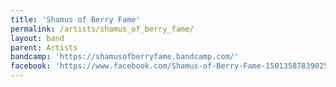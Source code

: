 ```yaml
---
title: 'Shamus of Berry Fame'
permalink: /artists/shamus_of_berry_fame/
layout: band
parent: Artists
bandcamp: 'https://shamusofberryfame.bandcamp.com/'
facebook: 'https://www.facebook.com/Shamus-of-Berry-Fame-150135878390254/'
---
```

